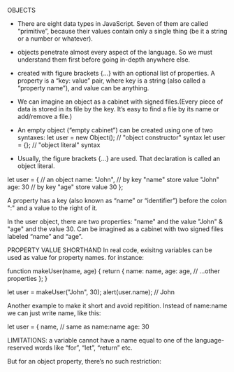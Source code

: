 OBJECTS
- There are eight data types in JavaScript. Seven of them are called “primitive”, because their values contain only a single thing (be it a string or a number or whatever).

- objects penetrate almost every aspect of the language. So we must understand them first before going in-depth anywhere else.

- created with figure brackets {…} with an optional list of properties. A property is a “key: value” pair, where key is a string (also called a “property name”), and value can be anything.


- We can imagine an object as a cabinet with signed files.(Every piece of data is stored in its file by the key. It’s easy to find a file by its name or add/remove a file.)

- An empty object (“empty cabinet”) can be created using one of two syntaxes:
let user = new Object(); // "object constructor" syntax
let user = {};  // "object literal" syntax

- Usually, the figure brackets {...} are used. That declaration is called an object literal.

let user = {     // an object
  name: "John",  // by key "name" store value "John"
  age: 30        // by key "age" store value 30
};

A property has a key (also known as “name” or “identifier”) before the colon ":" and a value to the right of it.

In the user object, there are two properties: "name" and the value "John" & "age" and the value 30. Can be imagined as a cabinet with two signed files labeled “name” and “age”.

PROPERTY VALUE SHORTHAND
In real code, exisitng variables can be used as value for property names.
for instance:

function makeUser(name, age) {
  return {
    name: name,
    age: age,
    // ...other properties
  };
}

let user = makeUser("John", 30);
alert(user.name); // John

Another example to make it short and avoid repitition. Instead of name:name we can just write name, like this:

let user = {
  name,  // same as name:name
  age: 30


LIMITATIONS: a variable cannot have a name equal to one of the language-reserved words like “for”, “let”, “return” etc.

But for an object property, there’s no such restriction: